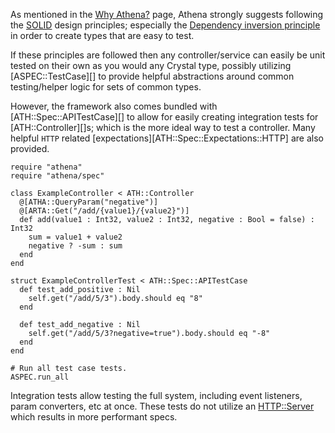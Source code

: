 As mentioned in the [Why Athena?](../why_athena.md#solid-principles) page, Athena strongly suggests following the [SOLID](https://en.wikipedia.org/wiki/SOLID) design principles;
especially the [Dependency inversion principle](https://en.wikipedia.org/wiki/Dependency_inversion_principle) in order to create types that are easy to test.

If these principles are followed then any controller/service can easily be unit tested on their own as you would any Crystal type, possibly utilizing [ASPEC::TestCase][] to provide helpful abstractions around common testing/helper logic for sets of common types.

However, the framework also comes bundled with [ATH::Spec::APITestCase][] to allow for easily creating integration tests for [ATH::Controller][]s; which is the more ideal way to test a controller.
Many helpful `HTTP` related [expectations][ATH::Spec::Expectations::HTTP] are also provided.

```crystal
require "athena"
require "athena/spec"

class ExampleController < ATH::Controller
  @[ATHA::QueryParam("negative")]
  @[ARTA::Get("/add/{value1}/{value2}")]
  def add(value1 : Int32, value2 : Int32, negative : Bool = false) : Int32
    sum = value1 + value2
    negative ? -sum : sum
  end
end

struct ExampleControllerTest < ATH::Spec::APITestCase
  def test_add_positive : Nil
    self.get("/add/5/3").body.should eq "8"
  end

  def test_add_negative : Nil
    self.get("/add/5/3?negative=true").body.should eq "-8"
  end
end

# Run all test case tests.
ASPEC.run_all
```

Integration tests allow testing the full system, including event listeners, param converters, etc at once.
These tests do not utilize an [HTTP::Server](https://crystal-lang.org/api/HTTP/Server.html) which results in more performant specs.
